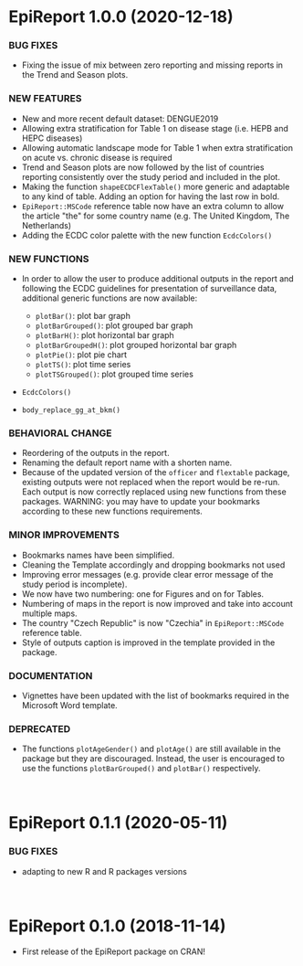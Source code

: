 EpiReport 1.0.0 (2020-12-18)
==================

### BUG FIXES

* Fixing the issue of mix between zero reporting and missing reports in the Trend and Season plots.


### NEW FEATURES

* New and more recent default dataset: DENGUE2019
* Allowing extra stratification for Table 1 on disease stage (i.e. HEPB and HEPC diseases)
* Allowing automatic landscape mode for Table 1 when extra stratification 
on acute vs. chronic disease is required
* Trend and Season plots are now followed by the list of countries reporting consistently
over the study period and included in the plot.
* Making the function `shapeECDCFlexTable()` more generic and adaptable to any kind of table.
Adding an option for having the last row in bold.
* `EpiReport::MSCode` reference table now have an extra column to allow the article "the" 
for some country name (e.g. The United Kingdom, The Netherlands)
* Adding the ECDC color palette with the new function `EcdcColors()`


### NEW FUNCTIONS

* In order to allow the user to produce additional outputs in the report 
and following the ECDC guidelines for presentation of surveillance data,
additional generic functions are now available:
  + `plotBar()`: plot bar graph
  + `plotBarGrouped()`: plot grouped bar graph
  + `plotBarH()`: plot horizontal bar graph
  + `plotBarGroupedH()`: plot grouped horizontal bar graph
  + `plotPie()`: plot pie chart
  + `plotTS()`: plot time series
  + `plotTSGrouped()`: plot grouped time series
  
* `EcdcColors()`
* `body_replace_gg_at_bkm()`


### BEHAVIORAL CHANGE

* Reordering of the outputs in the report.
* Renaming the default report name with a shorten name.
* Because of the updated version of the `officer` and `flextable` package,
existing outputs were not replaced when the report would be re-run.
Each output is now correctly replaced using new functions from these packages.
WARNING: you may have to update your bookmarks according to these new functions requirements.


### MINOR IMPROVEMENTS

* Bookmarks names have been simplified.
* Cleaning the Template accordingly and dropping bookmarks not used 
* Improving error messages (e.g. provide clear error message of the study period is incomplete).
* We now have two numbering: one for Figures and on for Tables.
* Numbering of maps in the report is now improved and take into account multiple maps.
* The country "Czech Republic" is now "Czechia" in `EpiReport::MSCode` reference table.
* Style of outputs caption is improved in the template provided in the package.

  
### DOCUMENTATION

* Vignettes have been updated with the list of bookmarks required in the Microsoft Word template.
 
  
### DEPRECATED

* The functions `plotAgeGender()` and `plotAge()` are still available in the 
package but they are discouraged. Instead, the user is encouraged to use the 
functions `plotBarGrouped()` and `plotBar()` respectively. 

<br>



EpiReport 0.1.1 (2020-05-11)
==================

### BUG FIXES

* adapting to new R and R packages versions

<br>



EpiReport 0.1.0 (2018-11-14)
==================
* First release of the EpiReport package on CRAN!
